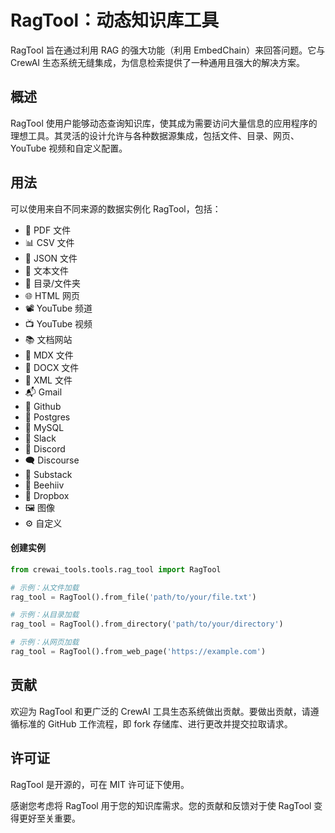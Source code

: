 # RagTool：动态知识库工具

RagTool 旨在通过利用 RAG 的强大功能（利用 EmbedChain）来回答问题。它与 CrewAI 生态系统无缝集成，为信息检索提供了一种通用且强大的解决方案。

## **概述**

RagTool 使用户能够动态查询知识库，使其成为需要访问大量信息的应用程序的理想工具。其灵活的设计允许与各种数据源集成，包括文件、目录、网页、YouTube 视频和自定义配置。

## **用法**

可以使用来自不同来源的数据实例化 RagTool，包括：

- 📰 PDF 文件
- 📊 CSV 文件
- 📃 JSON 文件
- 📝 文本文件
- 📁 目录/文件夹
- 🌐 HTML 网页
- 📽️ YouTube 频道
- 📺 YouTube 视频
- 📚 文档网站
- 📝 MDX 文件
- 📄 DOCX 文件
- 🧾 XML 文件
- 📬 Gmail
- 📝 Github
- 🐘 Postgres
- 🐬 MySQL
- 🤖 Slack
- 💬 Discord
- 🗨️ Discourse
- 📝 Substack
- 🐝 Beehiiv
- 💾 Dropbox
- 🖼️ 图像
- ⚙️ 自定义

#### **创建实例**

```python
from crewai_tools.tools.rag_tool import RagTool

# 示例：从文件加载
rag_tool = RagTool().from_file('path/to/your/file.txt')

# 示例：从目录加载
rag_tool = RagTool().from_directory('path/to/your/directory')

# 示例：从网页加载
rag_tool = RagTool().from_web_page('https://example.com')
```

## **贡献**

欢迎为 RagTool 和更广泛的 CrewAI 工具生态系统做出贡献。要做出贡献，请遵循标准的 GitHub 工作流程，即 fork 存储库、进行更改并提交拉取请求。

## **许可证**

RagTool 是开源的，可在 MIT 许可证下使用。

感谢您考虑将 RagTool 用于您的知识库需求。您的贡献和反馈对于使 RagTool 变得更好至关重要。
